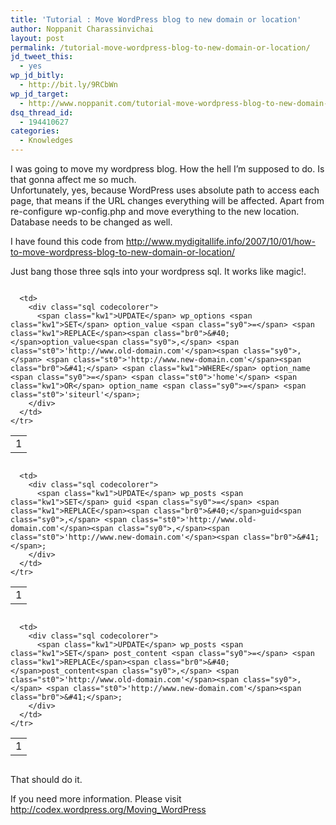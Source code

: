 ```yaml
---
title: 'Tutorial : Move WordPress blog to new domain or location'
author: Noppanit Charassinvichai
layout: post
permalink: /tutorial-move-wordpress-blog-to-new-domain-or-location/
jd_tweet_this:
  - yes
wp_jd_bitly:
  - http://bit.ly/9RCbWn
wp_jd_target:
  - http://www.noppanit.com/tutorial-move-wordpress-blog-to-new-domain-or-location/
dsq_thread_id:
  - 194410627
categories:
  - Knowledges
---
```

I was going to move my wordpress blog. How the hell I&#8217;m supposed to do. Is that gonna affect me so much.  
Unfortunately, yes, because WordPress uses absolute path to access each page, that means if the URL changes everything will be affected. Apart from re-configure wp-config.php and move everything to the new location. Database needs to be changed as well. 

I have found this code from [http://www.mydigitallife.info/2007/10/01/how-to-move-wordpress-blog-to-new-domain-or-location/ ][1]

Just bang those three sqls into your wordpress sql. It works like magic!.

<div class="codecolorer-container sql blackboard" style="overflow:auto;white-space:nowrap;width:100%;">
  <table cellspacing="0" cellpadding="0">
    <tr>
      <td class="line-numbers">
        <div>
          1<br />
        </div>
      </td>
      
      <td>
        <div class="sql codecolorer">
          <span class="kw1">UPDATE</span> wp_options <span class="kw1">SET</span> option_value <span class="sy0">=</span> <span class="kw1">REPLACE</span><span class="br0">&#40;</span>option_value<span class="sy0">,</span> <span class="st0">'http://www.old-domain.com'</span><span class="sy0">,</span> <span class="st0">'http://www.new-domain.com'</span><span class="br0">&#41;</span> <span class="kw1">WHERE</span> option_name <span class="sy0">=</span> <span class="st0">'home'</span> <span class="kw1">OR</span> option_name <span class="sy0">=</span> <span class="st0">'siteurl'</span>;
        </div>
      </td>
    </tr>
  </table>
</div>

<div class="codecolorer-container sql blackboard" style="overflow:auto;white-space:nowrap;width:100%;">
  <table cellspacing="0" cellpadding="0">
    <tr>
      <td class="line-numbers">
        <div>
          1<br />
        </div>
      </td>
      
      <td>
        <div class="sql codecolorer">
          <span class="kw1">UPDATE</span> wp_posts <span class="kw1">SET</span> guid <span class="sy0">=</span> <span class="kw1">REPLACE</span><span class="br0">&#40;</span>guid<span class="sy0">,</span> <span class="st0">'http://www.old-domain.com'</span><span class="sy0">,</span><span class="st0">'http://www.new-domain.com'</span><span class="br0">&#41;</span>;
        </div>
      </td>
    </tr>
  </table>
</div>

<div class="codecolorer-container sql blackboard" style="overflow:auto;white-space:nowrap;width:100%;">
  <table cellspacing="0" cellpadding="0">
    <tr>
      <td class="line-numbers">
        <div>
          1<br />
        </div>
      </td>
      
      <td>
        <div class="sql codecolorer">
          <span class="kw1">UPDATE</span> wp_posts <span class="kw1">SET</span> post_content <span class="sy0">=</span> <span class="kw1">REPLACE</span><span class="br0">&#40;</span>post_content<span class="sy0">,</span> <span class="st0">'http://www.old-domain.com'</span><span class="sy0">,</span> <span class="st0">'http://www.new-domain.com'</span><span class="br0">&#41;</span>;
        </div>
      </td>
    </tr>
  </table>
</div>

That should do it.

If you need more information. Please visit <http://codex.wordpress.org/Moving_WordPress>

 [1]: http://www.mydigitallife.info/2007/10/01/how-to-move-wordpress-blog-to-new-domain-or-location/